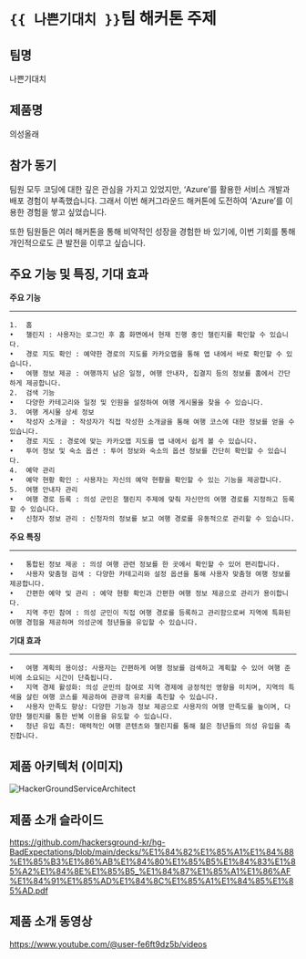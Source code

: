 # `{{ 나쁜기대치 }}`팀 해커톤 주제

## 팀명

나쁜기대치

## 제품명

의성올래

## 참가 동기

팀원 모두 코딩에 대한 깊은 관심을 가지고 있었지만, ‘Azure’를 활용한 서비스 개발과 배포 경험이 부족했습니다. 
그래서 이번 해커그라운드 해커톤에 도전하여 ‘Azure’를 이용한 경험을 쌓고 싶었습니다.

또한 팀원들은 여러 해커톤을 통해 비약적인 성장을 경험한 바 있기에, 이번 기회를 통해 개인적으로도 큰 발전을 이루고 싶습니다.

## 주요 기능 및 특징, 기대 효과

**주요 기능**
<hr/>

	1.	홈
	•	챌린지 : 사용자는 로그인 후 홈 화면에서 현재 진행 중인 챌린지를 확인할 수 있습니다.
	•	경로 지도 확인 : 예약한 경로의 지도를 카카오맵을 통해 앱 내에서 바로 확인할 수 있습니다.
	•	여행 정보 제공 : 여행까지 남은 일정, 여행 안내자, 집결지 등의 정보를 홈에서 간단하게 제공합니다.
	2.	검색 기능
	•	다양한 카테고리와 일정 및 인원을 설정하여 여행 게시물을 찾을 수 있습니다.
	3.	여행 게시물 상세 정보
	•	작성자 소개글 : 작성자가 직접 작성한 소개글을 통해 여행 코스에 대한 정보를 얻을 수 있습니다.
	•	경로 지도 : 경로에 맞는 카카오맵 지도를 앱 내에서 쉽게 볼 수 있습니다.
	•	투어 정보 및 숙소 옵션 : 투어 정보와 숙소의 옵션 정보를 간단히 확인할 수 있습니다.
	4.	예약 관리
	•	예약 현황 확인 : 사용자는 자신의 예약 현황을 확인할 수 있는 기능을 제공합니다.
	5.	여행 안내자 관리
	•	여행 경로 등록 : 의성 군민은 챌린지 주제에 맞춰 자신만의 여행 경로를 지정하고 등록할 수 있습니다.
	•	신청자 정보 관리 : 신청자의 정보를 보고 여행 경로를 유동적으로 관리할 수 있습니다.

**주요 특징**
<hr/>

	•	통합된 정보 제공 : 의성 여행 관련 정보를 한 곳에서 확인할 수 있어 편리합니다.
	•	사용자 맞춤형 검색 : 다양한 카테고리와 설정 옵션을 통해 사용자 맞춤형 여행 정보를 제공합니다.
	•	간편한 예약 및 관리 : 예약 현황 확인과 간편한 여행 정보 제공으로 관리가 용이합니다.
	•	지역 주민 참여 : 의성 군민이 직접 여행 경로를 등록하고 관리함으로써 지역에 특화된 여행 경험을 제공하며 의성군에 청년들을 유입할 수 있습니다.

**기대 효과**
<hr/>

	•	여행 계획의 용이성: 사용자는 간편하게 여행 정보를 검색하고 계획할 수 있어 여행 준비에 소요되는 시간이 단축됩니다.
	•	지역 경제 활성화: 의성 군민의 참여로 지역 경제에 긍정적인 영향을 미치며, 지역의 특색을 살린 여행 코스를 제공하여 관광객 유치를 촉진할 수 있습니다.
	•	사용자 만족도 향상: 다양한 기능과 정보 제공으로 사용자의 여행 만족도를 높이며, 다양한 챌린지를 통한 반복 이용을 유도할 수 있습니다.
	•	청년 유입 촉진: 매력적인 여행 콘텐츠와 챌린지를 통해 젊은 청년들의 의성 유입을 촉진합니다.

## 제품 아키텍처 (이미지)
![HackerGroundServiceArchitect](https://github.com/user-attachments/assets/bc946951-ded5-4555-9990-40fccbc843b6)

## 제품 소개 슬라이드
https://github.com/hackersground-kr/hg-BadExpectations/blob/main/decks/%E1%84%82%E1%85%A1%E1%84%88%E1%85%B3%E1%86%AB%E1%84%80%E1%85%B5%E1%84%83%E1%85%A2%E1%84%8E%E1%85%B5_%E1%84%87%E1%85%A1%E1%86%AF%E1%84%91%E1%85%AD%E1%84%8C%E1%85%A1%E1%84%85%E1%85%AD.pdf

## 제품 소개 동영상

https://www.youtube.com/@user-fe6ft9dz5b/videos

